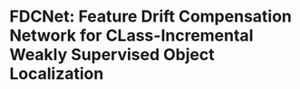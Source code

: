 # FDCNet: Feature Drift Compensation Network for CLass-Incremental Weakly Supervised Object Localization
